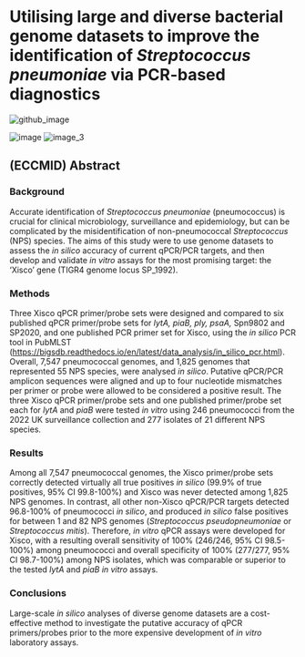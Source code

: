 # Utilising large and diverse bacterial genome datasets to improve the identification of *Streptococcus pneumoniae* via PCR-based diagnostics

![github_image](https://user-images.githubusercontent.com/82872002/228604231-e4ae5b34-2b57-48af-add6-55a74f49f253.jpg)

![image](https://img.shields.io/static/v1?label=Languages&message=1&color=blue&?style=plastic&logo=appveyor)
![image_3](https://img.shields.io/static/v1?label=Coding%20Language&message=R&color=blueviolet&?style=plastic&logo=appveyor)

## (ECCMID) Abstract
### Background
Accurate identification of *Streptococcus pneumoniae* (pneumococcus) is crucial for clinical microbiology, surveillance and epidemiology, but can be complicated by the misidentification of non-pneumococcal *Streptococcus* (NPS) species. The aims of this study were to use genome datasets to assess the *in silico* accuracy of current qPCR/PCR targets, and then develop and validate *in vitro* assays for the most promising target: the ‘Xisco’ gene (TIGR4 genome locus SP_1992). 

### Methods
Three Xisco qPCR primer/probe sets were designed and compared to six published qPCR primer/probe sets for *lytA, piaB, ply, psaA,* Spn9802 and SP2020, and one published PCR primer set for Xisco, using the *in silico* PCR tool in PubMLST (https://bigsdb.readthedocs.io/en/latest/data_analysis/in_silico_pcr.html). Overall, 7,547 pneumococcal genomes, and 1,825 genomes that represented 55 NPS species, were analysed *in silico*. Putative qPCR/PCR amplicon sequences were aligned and up to four nucleotide mismatches per primer or probe were allowed to be considered a positive result. The three Xisco qPCR primer/probe sets and one published primer/probe set each for *lytA* and *piaB* were tested *in vitro* using 246 pneumococci from the 2022 UK surveillance collection and 277 isolates of 21 different NPS species.

### Results
Among all 7,547 pneumococcal genomes, the Xisco primer/probe sets correctly detected virtually all true positives *in silico* (99.9% of true positives, 95% CI 99.8-100%) and Xisco was never detected among 1,825 NPS genomes. In contrast, all other non-Xisco qPCR/PCR targets detected 96.8-100% of pneumococci *in silico*, and produced *in silico* false positives for between 1 and 82 NPS genomes (*Streptococcus pseudopneumoniae* or *Streptococcus mitis*). Therefore, *in vitro* qPCR assays were developed for Xisco, with a resulting overall sensitivity of 100% (246/246, 95% CI 98.5-100%) among pneumococci and overall specificity of 100% (277/277, 95% CI 98.7-100%) among NPS isolates, which was comparable or superior to the tested *lytA* and *piaB in vitro* assays.

### Conclusions
Large-scale *in silico* analyses of diverse genome datasets are a cost-effective method to investigate the putative accuracy of qPCR primers/probes prior to the more expensive development of *in vitro* laboratory assays.
